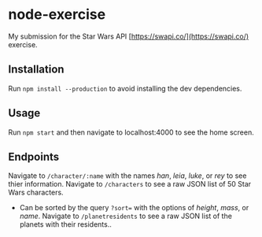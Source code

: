 # node-exercise
My submission for the Star Wars API [https://swapi.co/](https://swapi.co/) exercise.

## Installation
Run `npm install --production` to avoid installing the dev dependencies.

## Usage
Run `npm start` and then navigate to localhost:4000 to see the home screen.

## Endpoints
Navigate to `/character/:name` with the names *han*, *leia*, *luke*, or *rey* to see thier information.
Navigate to `/characters` to see a raw JSON list of 50 Star Wars characters.
* Can be sorted by the query `?sort=` with the options of *height*, *mass*, or *name*.
Navigate to `/planetresidents` to see a raw JSON list of the planets with their residents..
